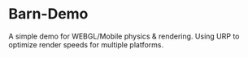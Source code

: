 # Barn-Demo

 A simple demo for WEBGL/Mobile physics & rendering.
 Using URP to optimize render speeds for multiple platforms.
